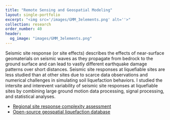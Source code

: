 ```yaml
---
title: "Remote Sensing and Geospatial Modeling"
layout: single-portfolio
excerpt: "<img src='/images/GMM_3elements.png' alt=''>"
collection: research
order_number: 40
header: 
  og_image: "images/GMM_3elements.png"
---
```


Seismic site response (or site effects) describes the effects of near-surface geomaterials on seismic waves as they propagate from bedrock to the ground surface and can lead to vastly different earthquake damage patterns over short distances. Seismic site responses at liquefiable sites are less studied than at other sites due to scarce data observations and numerical challenges in simulating soil liquefaction behaviors. I studied the intersite and interevent variability  of seismic site responses at liquefiable sites by combining large ground motion data processing, signal processing, and statistical analyses.

* [Regional site response complexity assessment](/posts/2022-04-25-sr-geo-taxonomy)
* [Open-source geospatial liquefaction database](/posts/2022-08-01-liq-OpenLIQ)

